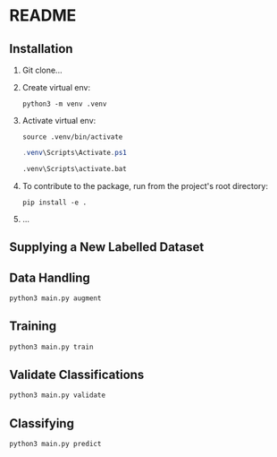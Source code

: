 # README

## Installation

1. Git clone...
2. Create virtual env:

    ```bash/powershell/cmd
    python3 -m venv .venv
    ```

3. Activate virtual env:

    ```bash/zsh
    source .venv/bin/activate
    ```

    ```powershell
    .venv\Scripts\Activate.ps1
    ```

    ```cmd
    .venv\Scripts\activate.bat
    ```

4. To contribute to the package, run from the project's root directory:

    ```bash/zsh
    pip install -e .
    ```

5. ...

## Supplying a New Labelled Dataset

## Data Handling

```bash
python3 main.py augment
```

## Training

```bash
python3 main.py train
```

## Validate Classifications

```bash
python3 main.py validate
```

## Classifying

```bash
python3 main.py predict
```
